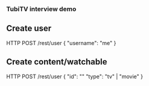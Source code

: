 

### TubiTV interview demo


## Create user

HTTP POST  /rest/user
{
  "username": "me"
}

## Create content/watchable


HTTP POST  /rest/user
{
  "id": "<id>"
  "type": "tv" | "movie"
}
